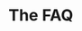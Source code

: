<!-- TITLE: Faq -->
<!-- SUBTITLE: Non-obvious answers to obvious issues, or vice versa -->

# The FAQ